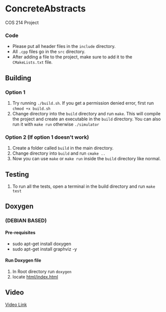 # ConcreteAbstracts
COS 214 Project

### Code

 - Please put all header files in the `include` directory.
 - All `.cpp` files go in the `src` directory.
 - After adding a file to the project, make sure to add it to the `CMakeLists.txt` file.

## Building

### Option 1

 1. Try running `./build.sh`. If you get a permission denied error, first run `chmod +x build.sh`
 2. Change directory into the `build` directory and run `make`. This will compile the project and 
create an executable in the `build` directory. You can also run it with `make run` otherwise `./simulator`

### Option 2 (If option 1 doesn't work)

 1. Create a folder called `build` in the main directory.
 2. Change directory into  `build` and run `cmake ..`
 3. Now you can use `make` or `make run` inside the `build` directory like normal. 

## Testing

 1. To run all the tests, open a terminal in the build directory and run `make test`

## Doxygen 

### (DEBIAN BASED)
#### Pre-requisites
- sudo apt-get install doxygen
- sudo apt-get install graphviz -y 
#### Run Doxygen file
1. In Root directory run `doxygen`
2. locate [html/index.html](html/index.html)

## Video

[Video Link](https://onedrive.live.com/?authkey=%21AOE2qEUb3LvhE38&cid=9C43154C8AB70BFD&id=9C43154C8AB70BFD%2115298&parId=root&o=OneUp)

